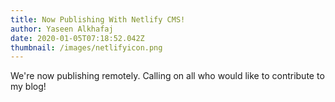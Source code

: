 ```yaml
---
title: Now Publishing With Netlify CMS!
author: Yaseen Alkhafaj
date: 2020-01-05T07:18:52.042Z
thumbnail: /images/netlifyicon.png
---
```

We're now publishing remotely. Calling on all who would like to contribute to my blog!

